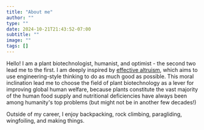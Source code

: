 ```yaml
---
title: "About me"
author: ""
type: ""
date: 2024-10-21T21:43:52-07:00
subtitle: ""
image: ""
tags: []
---
```


Hello! I am a plant biotechnologist, humanist, and optimist - the second two lead me to the first. I am deeply inspired by [effective altruism](https://www.effectivealtruism.org/), which aims to use engineering-style thinking to do as much good as possible. This moral inclination lead me to choose the field of plant biotechnology as a lever for improving global human welfare, because plants constitute the vast majority of the human food supply and nutritional deficiencies have always been among humanity's top problems (but might not be in another few decades!)

Outside of my career, I enjoy backpacking, rock climbing, paragliding, wingfoiling, and making things.